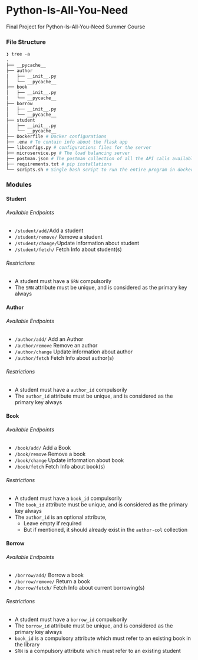 # Python-Is-All-You-Need

Final Project for Python-Is-All-You-Need Summer Course

### File Structure
```perl
❯ tree -a
.
├── __pycache__
├── author
│   ├── __init__.py
│   └── __pycache__
├── book
│   ├── __init__.py
│   └── __pycache__
├── borrow
│   ├── __init__.py
│   └── __pycache__
├── student
│   ├── __init__.py
│   └── __pycache__
├── Dockerfile # Docker configurations
├── .env # To contain info about the flask app
├── libconfigs.py # configurations files for the server
├── microservice.py # The load balancing server
├── postman.json # The postman collection of all the API calls available
├── requirements.txt # pip installations
└── scripts.sh # Single bash script to run the entire program in docker
```

### Modules
#### Student
###### Available Endpoints
- `/student/add/`Add a student
- `/student/remove/` Remove a student
- `/student/change/`Update information about student
- `/student/fetch/` Fetch Info about student(s)

###### Restrictions
- A student must have a `SRN` compulsorily
- The `SRN` attribute must be unique, and is considered as the primary key always


#### Author
###### Available Endpoints
- `/author/add/` Add an Author
- `/author/remove` Remove an author
- `/author/change` Update information about author
- `/author/fetch` Fetch Info about author(s)

###### Restrictions
- A student must have a `author_id` compulsorily
- The `author_id` attribute must be unique, and is considered as the primary key always


#### Book
###### Available Endpoints
- `/book/add/` Add a Book
- `/book/remove` Remove a book
- `/book/change` Update information about book
- `/book/fetch` Fetch Info about book(s)

###### Restrictions
- A student must have a `book_id` compulsorily
- The `book_id` attribute must be unique, and is considered as the primary key always
- The `author_id` is an optional attribute, 
	- Leave empty if required
	- But if mentioned, it should already exist in the `author-col` collection


#### Borrow
###### Available Endpoints
- `/borrow/add/` Borrow a book
- `/borrow/remove/` Return a book
- `/borrow/fetch/` Fetch Info about current borrowing(s)

###### Restrictions
- A student must have a `borrow_id` compulsorily
- The `borrow_id` attribute must be unique, and is considered as the primary key always
- `book_id` is a compulsory attribute which must refer to an existing book in the library
- `SRN` is a compulsory attribute which must refer to an existing student 